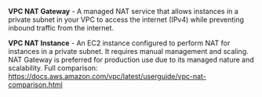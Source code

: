 **VPC NAT Gateway** - A managed NAT service that allows instances in a private subnet in your VPC to access the 
internet (IPv4) while preventing inbound traffic from the internet.

**VPC NAT Instance** - An EC2 instance configured to perform NAT for instances in a private subnet. 
It requires manual management and scaling. NAT Gateway is preferred for production use due to its managed nature and scalability.
Full comparison: https://docs.aws.amazon.com/vpc/latest/userguide/vpc-nat-comparison.html


